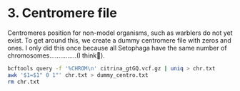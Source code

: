 
# 3. Centromere file
Centromeres position for non-model organisms, such as warblers do not yet exist. To get around this, we create a dummy centromere file with zeros and ones. I only did this once because all Setophaga have the same number of chromosomes...............(I think👀).

```bash
bcftools query -f '%CHROM\n' citrina_gtGQ.vcf.gz | uniq > chr.txt
awk '$1=$1" 0 1"' chr.txt > dummy_centro.txt
rm chr.txt
```

